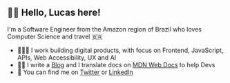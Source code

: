## 👋🏻 Hello, Lucas here!

I'm a Software Engineer from the Amazon region of Brazil who loves Computer Science and travel 🇧🇷

- 👨🏼‍💻 I work building digital products, with focus on Frontend, JavaScript, APIs, Web Accessibility, UX and AI
- ✍🏻 I write a [Blog](https://dev.to/lucasm) and I translate docs on [MDN Web Docs](https://github.com/mdn/) to help Devs
- 💬 You can find me on [Twitter](https://twitter.com/lucasmezs) or [LinkedIn](https://linkedin.com/in/lucasmezs)
